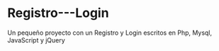 # Registro---Login
Un pequeño proyecto con un Registro y Login escritos en Php, Mysql, JavaScript y jQuery
